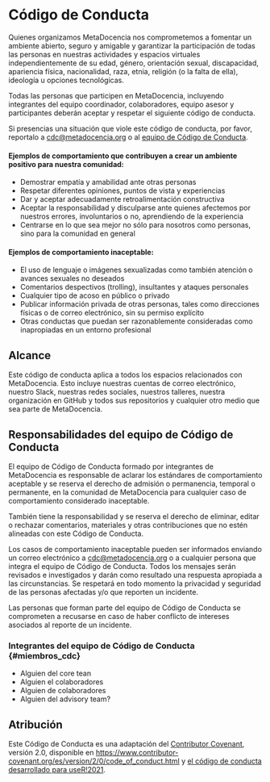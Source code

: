 # Código de Conducta

Quienes organizamos MetaDocencia nos comprometemos a fomentar un ambiente abierto, seguro y amigable y garantizar la participación de todas las personas en nuestras actividades y espacios virtuales  independientemente de su edad, género, orientación sexual, discapacidad, apariencia física, nacionalidad, raza, etnia, religión (o la falta de ella), ideología u opciones tecnológicas. 

Todas las personas que participen en MetaDocencia, incluyendo integrantes del equipo coordinador, colaboradores, equipo asesor y participantes deberán aceptar y respetar el siguiente código de conducta. 

Si presencias una situación que viole este código de conducta, por favor, reportalo a [cdc@metadocencia.org](mailto:cdc@metadocencia.org) o al [equipo de Código de Conducta](#miembros_cdc).

#### Ejemplos de comportamiento que contribuyen a crear un ambiente positivo para nuestra comunidad:

* Demostrar empatía y amabilidad ante otras personas
* Respetar diferentes opiniones, puntos de vista y experiencias
* Dar y aceptar adecuadamente retroalimentación constructiva
* Aceptar la responsabilidad y disculparse ante quienes afectemos por nuestros errores, involuntarios o no, aprendiendo de la experiencia
* Centrarse en lo que sea mejor no sólo para nosotros como personas, sino para la comunidad en general

#### Ejemplos de comportamiento inaceptable:

* El uso de lenguaje o imágenes sexualizadas como también atención o avances sexuales no deseados
* Comentarios despectivos (trolling), insultantes y ataques personales
* Cualquier tipo de acoso en público o privado
* Publicar información privada de otras personas, tales como direcciones físicas o de correo electrónico, sin su permiso explícito
* Otras conductas que puedan ser razonablemente consideradas como inapropiadas en un entorno profesional

## Alcance

Este código de conducta aplica a todos los espacios relacionados con MetaDocencia. Esto incluye nuestras cuentas de correo electrónico, nuestro Slack, nuestras redes sociales, nuestros talleres, nuestra organización en GitHub y todos sus repositorios y cualquier otro medio que sea parte de MetaDocencia.

## Responsabilidades del equipo de Código de Conducta

El equipo de Código de Conducta formado por integrantes de MetaDocencia es responsable de aclarar los estándares de comportamiento aceptable y se reserva el derecho de admisión o permanencia, temporal o permanente, en la comunidad de MetaDocencia para cualquier caso de comportamiento considerado inaceptable. 

También tiene la responsabilidad y se reserva el derecho de eliminar, editar o rechazar comentarios, materiales y otras contribuciones que no estén alineadas con este Código de Conducta. 

Los casos de comportamiento inaceptable pueden ser informados enviando un correo electrónico a [cdc@metadocencia.org](mailto:cdc@metadocencia.org) o a cualquier persona que integra el equipo de Código de Conducta. Todos los mensajes serán revisados e investigados y darán como resultado una respuesta apropiada a las circunstancias. Se respetará en todo momento la privacidad y seguridad de las personas afectadas y/o que reporten un incidente. 

Las personas que forman parte del equipo de Código de Conducta se comprometen a recusarse en caso de haber conflicto de intereses asociados al reporte de un incidente. 

### Integrantes del equipo de Código de Conducta {#miembros_cdc}

* Alguien del core tean
* Alguien el colaboradores
* Alguien de colaboradores
* Alguien del advisory team? 

## Atribución

Este Código de Conducta es una adaptación del [Contributor Covenant](https://www.contributor-covenant.org), versión 2.0,
disponible en https://www.contributor-covenant.org/es/version/2/0/code_of_conduct.html y [el código de conducta desarrollado para useR!2021](https://user2021.r-project.org/participation/coc/).
